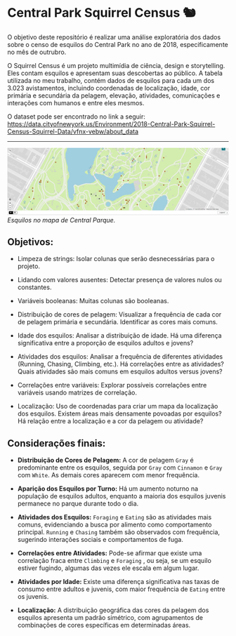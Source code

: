 # Central Park Squirrel Census 🐿️

O objetivo deste repositório é realizar uma análise exploratória dos dados sobre o censo de esquilos do Central Park no ano de 2018, especificamente no mês de outrubro.

O Squirrel Census é um projeto multimídia de ciência, design e storytelling. Eles contam esquilos e apresentam suas descobertas ao público. A tabela utilizada no meu trabalho, contém dados de esquilos para cada um dos 3.023 avistamentos, incluindo coordenadas de localização, idade, cor primária e secundária da pelagem, elevação, atividades, comunicações e interações com humanos e entre eles mesmos.

O dataset pode ser encontrado no link a seguir: https://data.cityofnewyork.us/Environment/2018-Central-Park-Squirrel-Census-Squirrel-Data/vfnx-vebw/about_data

-----------------------
![mapa](mapa.jpeg)
_Esquilos no mapa de Central Parque._

## Objetivos:

- Limpeza de strings: Isolar colunas que serão desnecessárias para o projeto.

- Lidando com valores ausentes: Detectar presença de valores nulos ou constantes.

- Variáveis booleanas: Muitas colunas são booleanas.

- Distribuição de cores de pelagem: Visualizar a frequência de cada cor de pelagem primária e secundária. Identificar as cores mais comuns.

- Idade dos esquilos: Analisar a distribuição de idade.  Há uma diferença significativa entre a proporção de esquilos adultos e jovens?

- Atividades dos esquilos: Analisar a frequência de diferentes atividades (Running, Chasing, Climbing, etc.). Há correlações entre as atividades? Quais atividades são mais comuns em esquilos adultos versus jovens?

- Correlações entre variáveis: Explorar possíveis correlações entre variáveis usando matrizes de correlação.

- Localização: Uso de coordenadas para criar um mapa da localização dos esquilos. Existem áreas mais densamente povoadas por esquilos? Há relação entre a localização e a cor da pelagem ou atividade?


## Considerações finais:

- **Distribuição de Cores de Pelagem:** A cor de pelagem `Gray` é predominante entre os esquilos, seguida por `Gray` com `Cinnamon` e `Gray` com `White`. As demais cores aparecem com menor frequência.


- **Aparição dos Esquilos por Turno:** Há um aumento noturno na população de esquilos adultos, enquanto a maioria dos esquilos juvenis permanece no parque durante todo o dia.


- **Atividades dos Esquilos:** `Foraging` e `Eating` são as atividades mais comuns, evidenciando a busca por alimento como comportamento principal. `Running` e `Chasing` também são observados com frequência, sugerindo interações sociais e comportamentos de fuga.


- **Correlações entre Atividades:** Pode-se afirmar que existe uma correlação fraca entre `Climbing` e `Foraging` , ou seja, se um esquilo estiver fugindo, algumas das vezes ele escala em algum lugar.


- **Atividades por Idade:** Existe uma diferença significativa nas taxas de consumo entre adultos e juvenis, com maior frequência de `Eating` entre os juvenis.


- **Localização:** A distribuição geográfica das cores da pelagem dos esquilos apresenta um padrão simétrico, com agrupamentos de combinações de cores específicas em determinadas áreas.
